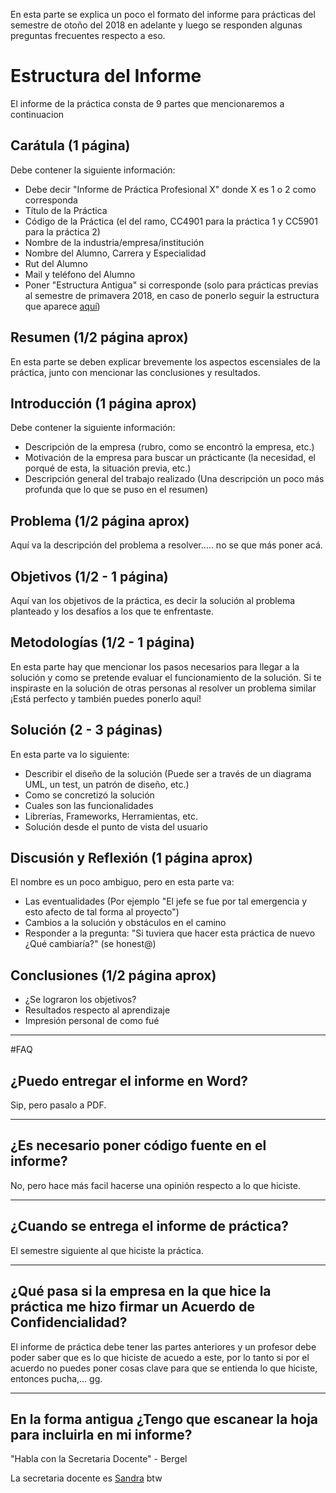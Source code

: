 En esta parte se explica un poco el formato del informe para prácticas del semestre de otoño del 2018 en adelante y luego se responden algunas preguntas frecuentes respecto a eso.

# Estructura del Informe

El informe de la práctica consta de 9 partes que mencionaremos a continuacion

## Carátula (1 página)

Debe contener la siguiente información:

* Debe decir "Informe de Práctica Profesional X" donde X es 1 o 2 como corresponda
* Título de la Práctica
* Código de la Práctica (el del ramo, CC4901 para la práctica 1 y CC5901 para la práctica 2)
* Nombre de la industria/empresa/institución
* Nombre del Alumno, Carrera y Especialidad
* Rut del Alumno
* Mail y teléfono del Alumno
* Poner "Estructura Antigua" si corresponde (solo para prácticas previas al semestre de primavera 2018, en caso de ponerlo seguir la estructura que aparece [aquí](https://www.dcc.uchile.cl/practicas))

## Resumen (1/2 página aprox)

En esta parte se deben explicar brevemente los aspectos escensiales de la práctica, junto con mencionar las conclusiones y resultados.

## Introducción (1 página aprox)

Debe contener la siguiente información:

* Descripción de la empresa (rubro, como se encontró la empresa, etc.)
* Motivación de la empresa para buscar un prácticante (la necesidad, el porqué de esta, la situación previa, etc.)
* Descripción general del trabajo realizado (Una descripción un poco más profunda que lo que se puso en el resumen)

## Problema (1/2 página aprox)

Aquí va la descripción del problema a resolver..... no se que más poner acá.

## Objetivos (1/2 - 1 página)

Aquí van los objetivos de la práctica, es decir la solución al problema planteado y los desafíos a los que te enfrentaste.

## Metodologías (1/2 - 1 página)

En esta parte hay que mencionar los pasos necesarios para llegar a la solución y como se pretende evaluar el funcionamiento de la solución. Si te inspiraste en la solución de otras personas al resolver un problema similar ¡Está perfecto y también puedes ponerlo aquí!

## Solución (2 - 3 páginas)

En esta parte va lo siguiente:

* Describir el diseño de la solución (Puede ser a través de un diagrama UML, un test, un patrón de diseño, etc.)
* Como se concretizó la solución
* Cuales son las funcionalidades
* Librerías, Frameworks, Herramientas, etc.
* Solución desde el punto de vista del usuario

## Discusión y Reflexión (1 página aprox)

El nombre es un poco ambiguo, pero en esta parte va:

* Las eventualidades (Por ejemplo "El jefe se fue por tal emergencia y esto afecto de tal forma al proyecto")
* Cambios a la solución y obstáculos en el camino
* Responder a la pregunta: "Si tuviera que hacer esta práctica de nuevo ¿Qué cambiaría?" (se honest@)

## Conclusiones (1/2 página aprox)

* ¿Se lograron los objetivos?
* Resultados respecto al aprendizaje
* Impresión personal de como fué

---

#FAQ

## ¿Puedo entregar el informe en Word?

Sip, pero pasalo a PDF.

---

## ¿Es necesario poner código fuente en el informe?

No, pero hace más facil hacerse una opinión respecto a lo que hiciste.

---

## ¿Cuando se entrega el informe de práctica?

El semestre siguiente al que hiciste la práctica.

---

## ¿Qué pasa si la empresa en la que hice la práctica me hizo firmar un Acuerdo de Confidencialidad?

El informe de práctica debe tener las partes anteriores y un profesor debe poder saber que es lo que hiciste de acuedo a este, por lo tanto si por el acuerdo no puedes poner cosas clave para que se entienda lo que hiciste, entonces pucha,... gg.

---

## En la forma antigua ¿Tengo que escanear la hoja para incluirla en mi informe?

"Habla con la Secretaria Docente" - Bergel

La secretaria docente es [Sandra](https://faq.cadcc.cl/es/latest/NPCs%20Importantes/) btw











